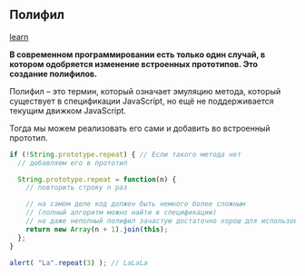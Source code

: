 ## Полифил

[learn](https://learn.javascript.ru/polyfills)



**В современном программировании есть только один случай, в котором одобряется изменение встроенных прототипов. Это создание полифилов.**



Полифил – это термин, который означает эмуляцию метода, который существует в спецификации JavaScript, но ещё не поддерживается текущим движком JavaScript.

Тогда мы можем реализовать его сами и добавить во встроенный прототип.

```javascript
if (!String.prototype.repeat) { // Если такого метода нет
  // добавляем его в прототип

  String.prototype.repeat = function(n) {
    // повторить строку n раз

    // на самом деле код должен быть немного более сложным
    // (полный алгоритм можно найти в спецификации)
    // но даже неполный полифил зачастую достаточно хорош для использования
    return new Array(n + 1).join(this);
  };
}

alert( "La".repeat(3) ); // LaLaLa
```

